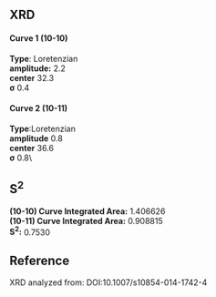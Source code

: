 ## XRD

#### Curve 1 (10-10)
**Type**: Loretenzian\
**amplitude:** 2.2\
**center** 32.3\
**σ** 0.4


#### Curve 2 (10-11)
**Type**:Loretenzian\
**amplitude** 0.8\
**center** 36.6\
**σ** 0.8\


## S<sup>2</sup>
**(10-10) Curve Integrated Area:** 1.406626\
**(10-11) Curve Integrated Area:** 0.908815\
**S<sup>2</sup>:** 0.7530



















## Reference
XRD analyzed from:
DOI:10.1007/s10854-014-1742-4 
